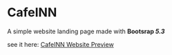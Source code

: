 # CafeINN
A simple website landing page made with **Bootsrap _5.3_**

see it here:
[CafeINN Website Preview](https://caffeinn.netlify.app/)
